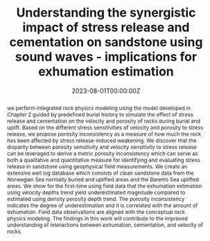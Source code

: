 ---
title: "Understanding the synergistic impact of stress release and cementation on sandstone using sound waves - implications for exhumation estimation"
authors:
- admin
- K Duffaut, P Avseth
date: "2023-08-01T00:00:00Z"
doi: https://doi.org/10.1190/geo2022-0425.1

author_notes:
- ""
- ""

# Schedule page publish date (NOT publication's date).
publishDate: "2023-08-01T00:00:00Z"

# Publication type.
# Legend: 0 = Uncategorized; 1 = Conference paper; 2 = Journal article;
# 3 = Preprint / Working Paper; 4 = Report; 5 = Book; 6 = Book section;
# 7 = Thesis; 8 = Patent
publication_types: ["2"]

# Publication name and optional abbreviated publication name.
publication: In *Geophysics* 
publication_short: In *Geophysics* 

abstract: "we perform integrated rock physics modeling using the model developed in Chapter 2 guided by predefined burial history to simulate the effect of stress release and cementation on the velocity and porosity of rocks during burial and uplift. Based on the different stress sensitivities of velocity and porosity to stress release, we propose porosity inconsistency as a measure of how much the rock has been affected by stress release-induced weakening. We discover that the disparity between porosity sensitivity and velocity sensitivity to stress release can be leveraged to derive a metric porosity inconsistency which can serve as both a qualitative and quantitative measure for identifying and evaluating stress release in sandstone using geophysical field measurements. We create an extensive well log database which consists of clean sandstone data from the Norwegian Sea normally buried and uplifted areas and the Barents Sea uplifted areas. We show for the first-time using field data that the exhumation estimation using velocity depths trend yield underestimated magnitude compared to estimated using density porosity depth trend. The porosity inconsistency indicates the degree of underestimation and it is correlated with the amount of exhumation. Field data observations are aligned with the conceptual rock physics modeling. The findings in this work will contribute to the improved understanding of interactions between exhumation, cementation, and velocity of rocks."

# Summary. An optional shortened abstract.
summary: We have gathered a significant amount of sonic velocity and porosity data from normally compacted and uplifted clean sandstones in the Norwegian Sea and the Barents Sea. Notably, we observe significant porosity inconsistency in the exhumed well 6510/2-1 in the Norwegian Sea. In the Barents Sea, well data reveals a varying pattern of porosity inconsistency that not only aligns with the spatial variation of exhumation reported in various studies but also exhibits a positive correlation with the magnitude of exhumation. These observations provide support for the predictions made by the conceptual modeling. 



tags:
- Rock Physics
- Granular Medium
- Asymmetrical Stress Sensitivity
- Stress Release
- Exhumation Estimation
featured: true

links:
url_pdf: https://pubs.geoscienceworld.org/geophysics/article/88/4/MR185/623970/Stress-sensitivity-of-elastic-moduli-in-high
url_dataset: ''
url_poster: ''
url_project: ''
url_slides: ''
url_source: ''
url_video: ''

# Featured image
# To use, add an image named `featured.jpg/png` to your page's folder. 
image:
  caption: ''
  focal_point: Center
  preview_only: false

# Associated Projects (optional).
#   Associate this publication with one or more of your projects.
#   Simply enter your project's folder or file name without extension.
#   E.g. `internal-project` references `content/project/internal-project/index.md`.
#   Otherwise, set `projects: []`.
projects: []

# Slides (optional).
#   Associate this publication with Markdown slides.
#   Simply enter your slide deck's filename without extension.
#   E.g. `slides: "example"` references `content/slides/example/index.md`.
#   Otherwise, set `slides: ""`.
slides: ""
---